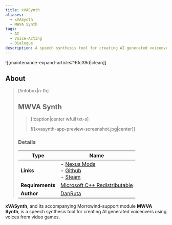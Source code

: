 ```yaml
---
title: xVASynth
aliases:
  - xVASynth
  - MWVA Synth
tags:
  - AI
  - Voice-Acting
  - Dialogue
description: A speech synthesis tool for creating AI generated voiceovers from video game voice lines.
---
```


![[maintenance-expand-article#^6fc39d|clean]]

## About

> [!infobox|n-th]
> 
> ## MWVA Synth
> 
> > [!caption|center wfull txt-s]
> > 
> > ![[xvasynth-app-preview-screenshot.jpg|center]]
> > 
> 
> ### Details
> 
> | Type | Name |
> | --- | --- |
> | **Links** | - [Nexus Mods](https://www.nexusmods.com/morrowind/mods/49210)<br>- [Github](https://github.com/DanRuta/xVA-Synth)<br>- [Steam](https://store.steampowered.com/app/1765720/xVASynth/) |
> | **Requirements** | [Microsoft C++ Redistributable](https://aka.ms/vs/16/release/vc_redist.x64.exe) |
> | **Author** | [DanRuta](https://github.com/DanRuta) |

**xVASynth**, and its accompanying Morrowind-support module **MWVA Synth**, is a speech synthesis tool for creating AI generated voiceovers using voices from video games.